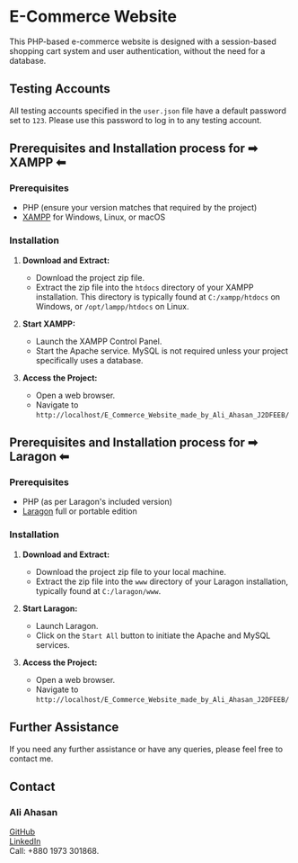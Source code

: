 # E-Commerce Website

This PHP-based e-commerce website is designed with a session-based shopping cart system and user authentication, without the need for a database.

## Testing Accounts

All testing accounts specified in the `user.json` file have a default password set to `123`. Please use this password to log in to any testing account.

## Prerequisites and Installation process for ➡ <b>XAMPP</b> ⬅

### Prerequisites

- PHP (ensure your version matches that required by the project)
- [XAMPP](https://www.apachefriends.org/index.html) for Windows, Linux, or macOS

### Installation

1. **Download and Extract:**
   - Download the project zip file.
   - Extract the zip file into the `htdocs` directory of your XAMPP installation. This directory is typically found at `C:/xampp/htdocs` on Windows, or `/opt/lampp/htdocs` on Linux.

2. **Start XAMPP:**
   - Launch the XAMPP Control Panel.
   - Start the Apache service. MySQL is not required unless your project specifically uses a database.

3. **Access the Project:**
   - Open a web browser.
   - Navigate to `http://localhost/E_Commerce_Website_made_by_Ali_Ahasan_J2DFEEB/`


## Prerequisites and Installation process for ➡ <b>Laragon</b> ⬅

### Prerequisites

- PHP (as per Laragon's included version)
- [Laragon](https://laragon.org/) full or portable edition

### Installation

1. **Download and Extract:**
   - Download the project zip file to your local machine.
   - Extract the zip file into the `www` directory of your Laragon installation, typically found at `C:/laragon/www`.

2. **Start Laragon:**
   - Launch Laragon.
   - Click on the `Start All` button to initiate the Apache and MySQL services.

3. **Access the Project:**
   - Open a web browser.
   - Navigate to `http://localhost/E_Commerce_Website_made_by_Ali_Ahasan_J2DFEEB/`


## Further Assistance

If you need any further assistance or have any queries, please feel free to contact me.

## Contact

### Ali Ahasan
[GitHub](https://github.com/AARdacca)  
[LinkedIn](https://www.linkedin.com/in/aliahasanraiyan/)  
Call: +880 1973 301868.